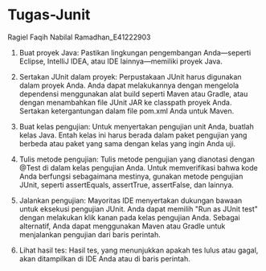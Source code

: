 # Tugas-Junit
Ragiel Faqih Nabilal Ramadhan_E41222903

1. Buat proyek Java: 
Pastikan lingkungan pengembangan Anda—seperti Eclipse, IntelliJ IDEA, atau IDE lainnya—memiliki proyek Java.

2. Sertakan JUnit dalam proyek:
Perpustakaan JUnit harus digunakan dalam proyek Anda. Anda dapat melakukannya dengan mengelola dependensi menggunakan alat build seperti Maven atau Gradle, atau dengan menambahkan file JUnit JAR ke classpath proyek Anda. Sertakan ketergantungan dalam file pom.xml Anda untuk Maven.

3. Buat kelas pengujian: 
Untuk menyertakan pengujian unit Anda, buatlah kelas Java. Entah kelas ini harus berada dalam paket pengujian yang berbeda atau paket yang sama dengan kelas yang ingin Anda uji.

4. Tulis metode pengujian: 
Tulis metode pengujian yang dianotasi dengan @Test di dalam kelas pengujian Anda. Untuk memverifikasi bahwa kode Anda berfungsi sebagaimana mestinya, gunakan metode pengujian JUnit, seperti assertEquals, assertTrue, assertFalse, dan lainnya.

5. Jalankan pengujian: 
Mayoritas IDE menyertakan dukungan bawaan untuk eksekusi pengujian JUnit. Anda dapat memilih "Run as JUnit test" dengan melakukan klik kanan pada kelas pengujian Anda. Sebagai alternatif, Anda dapat menggunakan Maven atau Gradle untuk menjalankan pengujian dari baris perintah.

6. Lihat hasil tes: 
Hasil tes, yang menunjukkan apakah tes lulus atau gagal, akan ditampilkan di IDE Anda atau di baris perintah.
